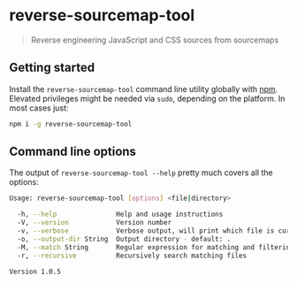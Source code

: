 # reverse-sourcemap-tool

> Reverse engineering JavaScript and CSS sources from sourcemaps


## Getting started

Install the `reverse-sourcemap-tool` command line utility globally with [npm](https://www.npmjs.com/).
Elevated privileges might be needed via `sudo`, depending on the platform. In most cases just:

```sh
npm i -g reverse-sourcemap-tool
```

## Command line options

The output of `reverse-sourcemap-tool --help` pretty much covers all the options:

```sh
Usage: reverse-sourcemap-tool [options] <file|directory>

  -h, --help               Help and usage instructions
  -V, --version            Version number
  -v, --verbose            Verbose output, will print which file is currently being processed
  -o, --output-dir String  Output directory - default: .
  -M, --match String       Regular expression for matching and filtering files - default: \.map$
  -r, --recursive          Recursively search matching files

Version 1.0.5
```
